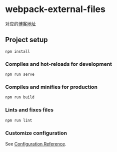 # webpack-external-files

对应的[博客地址](https://mrgaogang.github.io/javascript/webpack/%E4%BD%BF%E7%94%A8webpack%E7%9A%84require.context%E6%8C%89%E9%9C%80%E6%89%93%E5%8C%85.html#%E4%B8%80%E3%80%81-%E5%88%86%E6%9E%90%E5%9C%BA%E6%99%AF)

## Project setup
```
npm install
```

### Compiles and hot-reloads for development
```
npm run serve
```

### Compiles and minifies for production
```
npm run build
```

### Lints and fixes files
```
npm run lint
```

### Customize configuration
See [Configuration Reference](https://cli.vuejs.org/config/).
